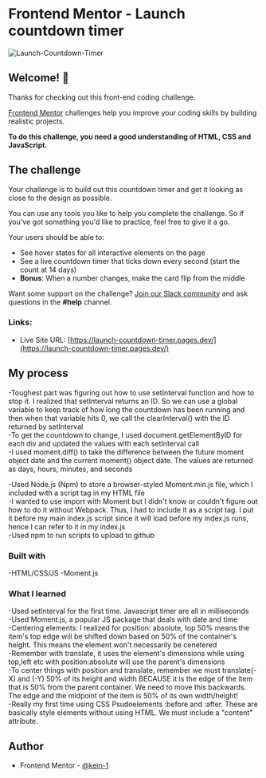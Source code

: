 # Frontend Mentor - Launch countdown timer

![Launch-Countdown-Timer](https://user-images.githubusercontent.com/87039063/190035073-aa5eecaa-511d-436f-aaac-2bde2da8af27.png)

## Welcome! 👋

Thanks for checking out this front-end coding challenge.

[Frontend Mentor](https://www.frontendmentor.io) challenges help you improve your coding skills by building realistic projects.

**To do this challenge, you need a good understanding of HTML, CSS and JavaScript.**

## The challenge

Your challenge is to build out this countdown timer and get it looking as close to the design as possible.

You can use any tools you like to help you complete the challenge. So if you've got something you'd like to practice, feel free to give it a go.

Your users should be able to:

- See hover states for all interactive elements on the page
- See a live countdown timer that ticks down every second (start the count at 14 days)
- **Bonus**: When a number changes, make the card flip from the middle

Want some support on the challenge? [Join our Slack community](https://www.frontendmentor.io/slack) and ask questions in the **#help** channel.


### Links:

- Live Site URL: [https://launch-countdown-timer.pages.dev/](https://launch-countdown-timer.pages.dev/)

## My process

-Toughest part was figuring out how to use setInterval function and how to stop it. I realized that setInterval returns an ID. So we can use a global variable to keep track of how long the countdown has been running and then when that variable hits 0, we call the clearInterval() with the ID returned by setInterval  
-To get the countdown to change, I used document.getElementByID for each div and updated the values with each setInterval call  
-I used moment.diff() to take the difference between the future moment object date and the current moment() object date. The values are returned as days, hours, minutes, and seconds  

-Used Node.js (Npm) to store a browser-styled Moment.min.js file, which I included with a script tag in my HTML file  
-I wanted to use import with Moment but I didn't know or couldn't figure out how to do it without Webpack. Thus, I had to include it as a script tag. I put it before my main index.js script since it will load before my index.js runs, hence I can refer to it in my index.js  
-Used npm to run scripts to upload to github  


### Built with

-HTML/CSS/JS
-Moment.js
### What I learned

-Used setInterval for the first time. Javascript timer are all in milliseconds  
-Used Moment.js, a popular JS package that deals with date and time  
-Centering elements: I realized for position: absolute, top 50% means the item's top edge will be shifted down based on 50% of the container's height. This means the element won't necessarily be cenetered  
-Remember with translate, it uses the element's dimensions while using top,left etc with position:absolute will use the parent's dimensions  
-To center things with position and translate, remember we must translate(-X) and (-Y) 50% of its height and width BECAUSE it is the edge of the item that is 50% from the parent container. We need to move this backwards. The edge and the midpoint of the item is 50% of its own width/height!  
-Really my first time using CSS Psudoelements :before and :after. These are basically style elements without using HTML. We must include a "content" attribute.   


## Author

- Frontend Mentor - [@kein-1](https://www.frontendmentor.io/profile/kein-1)
